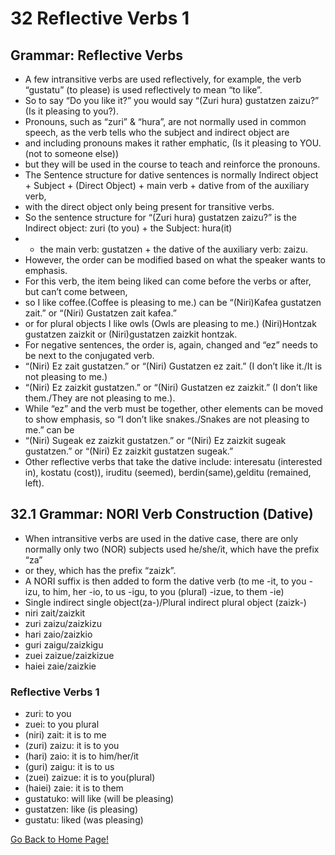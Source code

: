# 32 Reflective Verbs 1
## Grammar: Reflective Verbs
* A few intransitive verbs are used reflectively, for example, the verb “gustatu” (to please) is used reflectively to mean “to like”.
* So to say “Do you like it?” you would say “(Zuri hura) gustatzen zaizu?” (Is it pleasing to you?).
* Pronouns, such as “zuri” & “hura”, are not normally used in common speech, as the verb tells who the subject and indirect object are
* and including pronouns makes it rather emphatic, (Is it pleasing to YOU. (not to someone else))
* but they will be used in the course to teach and reinforce the pronouns.
* The Sentence structure for dative sentences is normally Indirect object + Subject + (Direct Object) + main verb + dative from of the auxiliary verb,
* with the direct object only being present for transitive verbs.
* So the sentence structure for “(Zuri hura) gustatzen zaizu?” is the Indirect object: zuri (to you) + the Subject: hura(it)
* + the main verb: gustatzen + the dative of the auxiliary verb: zaizu.
* However, the order can be modified based on what the speaker wants to emphasis.
* For this verb, the item being liked can come before the verbs or after, but can’t come between,
* so I like coffee.(Coffee is pleasing to me.) can be “(Niri)Kafea gustatzen zait.” or “(Niri) Gustatzen zait kafea.”
* or for plural objects I like owls (Owls are pleasing to me.) (Niri)Hontzak gustatzen zaizkit or  (Niri)gustatzen zaizkit hontzak.
* For negative sentences, the order is, again, changed and “ez” needs to be next to the conjugated verb.
* “(Niri) Ez zait gustatzen.” or “(Niri) Gustatzen ez zait.” (I don’t like it./It is not pleasing to me.)
* “(Niri) Ez zaizkit gustatzen.” or “(Niri) Gustatzen ez zaizkit.” (I don’t like them./They are not pleasing to me.).
* While “ez” and the verb must be together, other elements can be moved to show emphasis, so “I don’t like snakes./Snakes are not pleasing to me.” can be
* “(Niri) Sugeak ez zaizkit gustatzen.” or “(Niri) Ez zaizkit sugeak gustatzen.” or  “(Niri) Ez zaizkit gustatzen sugeak.”
* Other reflective verbs that take the dative include: interesatu (interested in), kostatu (cost)), iruditu (seemed), berdin(same),gelditu (remained, left).
## 32.1   Grammar: NORI Verb Construction (Dative)
* When intransitive verbs are used in the dative case, there are only normally only two (NOR) subjects used he/she/it, which have the prefix “za”
* or they, which has the prefix “zaizk”.
* A NORI suffix is then added to form the dative verb (to me -it, to you -izu, to him, her -io, to us -igu, to you (plural) -izue,  to them  -ie)
* Single indirect single object(za-)/Plural indirect plural object (zaizk-)
* niri zait/zaizkit
* zuri zaizu/zaizkizu
* hari zaio/zaizkio
* guri zaigu/zaizkigu
* zuei zaizue/zaizkizue
* haiei zaie/zaizkie

### Reflective Verbs 1
* zuri: to you
* zuei: to you plural
* (niri) zait: it is to me
* (zuri) zaizu: it is to you
* (hari) zaio: it is to him/her/it
* (guri) zaigu: it is to us
* (zuei) zaizue: it is to you(plural)
* (haiei) zaie: it is to them
* gustatuko: will like (will be pleasing)
* gustatzen: like (is pleasing)
* gustatu: liked (was pleasing)

[ Go Back to Home Page!](..)
